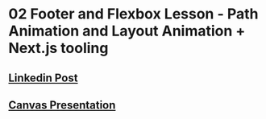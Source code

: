 # 02 Footer and Flexbox Lesson - Path Animation and Layout Animation + Next.js tooling

## [Linkedin Post](https://www.linkedin.com/in/itai-mizlish/)

## [Canvas Presentation](https://www.canva.com/design/DAFqys_M0Bs/0Ekf5OOV1M-B7mploTEbNQ/edit?utm_content=DAFqys_M0Bs&utm_campaign=designshare&utm_medium=link2&utm_source=sharebutton)
